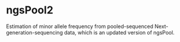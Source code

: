 # ngsPool2
Estimation of minor allele frequency from pooled-sequenced Next-generation-sequencing data, which is an updated version of ngsPool.
